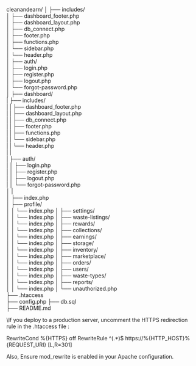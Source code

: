 cleanandearn/
│
├── includes/                 
│   ├── dashboard_footer.php            
│   ├── dashboard_layout.php            
│   ├── db_connect.php            
│   ├── footer.php        
│   ├── functions.php         
│   └── sidebar.php           
│   └── header.php           
│
├── auth/                     
│   ├── login.php             
│   ├── register.php          
│   ├── logout.php            
│   └── forgot-password.php    
│
├── dashboard/      
|   ├── includes/             
|   |   ├── dashboard_footer.php         
|   |   ├── dashboard_layout.php         
|   |   ├── db_connect.php         
|   |   ├── footer.php      
|   |   ├── functions.php       
|   |   └── sidebar.php         
|   |   └── header.php         
|   |   
|   ├── auth/                
|   │   ├── login.php          
|   │   ├── register.php        
|   │   ├── logout.php         
|   │   └── forgot-password.php   
│   |    
│   ├── index.php             
│   ├── profile/              
│   │   └── index.php
│   ├── settings/             
│   │   └── index.php
│   ├── waste-listings/       
│   │   └── index.php
│   ├── rewards/             
│   │   └── index.php
│   ├── collections/          
│   │   └── index.php
│   ├── earnings/             
│   │   └── index.php
│   ├── storage/              
│   │   └── index.php
│   ├── inventory/            
│   │   └── index.php
│   ├── marketplace/          
│   │   └── index.php
│   ├── orders/               
│   │   └── index.php
│   ├── users/                
│   │   └── index.php
│   ├── waste-types/          
│   │   └── index.php
│   ├── reports/              
│   │   └── index.php
│   └── unauthorized.php      
├── .htaccess                 
├── config.php
├── db.sql                    
├── README.md                 


\\If you deploy to a production server, uncomment the HTTPS redirection rule in the .htaccess file  :


RewriteCond %{HTTPS} off
RewriteRule ^(.*)$ https://%{HTTP_HOST}%{REQUEST_URI} [L,R=301]

Also, Ensure mod_rewrite is enabled in your Apache configuration.

